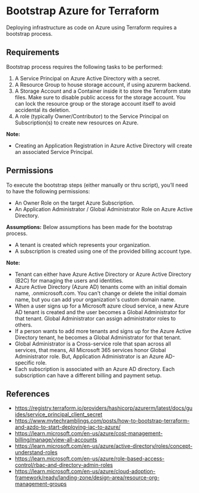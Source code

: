# Bootstrap Azure for Terraform
Deploying infrastructure as code on Azure using Terraform requires a bootstrap process. 

## Requirements
Bootstrap process requires the following tasks to be performed:

1. A Service Principal on Azure Active Directory with a secret.
2. A Resource Group to house storage account, if using azurerm backend.
3. A Storage Account and a Container inside it to store the Terraform state files. Make sure to disable public access for the storage account. You can lock the resource group or the storage account itself to avoid accidental its deletion.
4. A role (typically Owner/Contributor) to the Service Principal on Subscription(s) to create new resources on Azure.

**Note:** 
- Creating an Application Registration in Azure Active Directory will create an associated Service Principal.

## Permissions
To execute the bootstrap steps (either manually or thru script), you’ll need to have the following permissions:
- An Owner Role on the target Azure Subscription.
- An Application Administrator / Global Administrator Role on Azure Active Directory.

**Assumptions:** 
Below assumptions has been made for the bootstrap process.
- A tenant is created which represents your organization.
- A subscription is created using one of the provided billing account type.

**Note:**
- Tenant can either have Azure Active Directory or Azure Active Directory (B2C) for managing the users and identities. 
- Azure Active Directory (Azure AD) tenants come with an initial domain name, <domainname>.onmicrosoft.com. You can't change or delete the initial domain name, but you can add your organization's custom domain name.
- When a user signs up for a Microsoft azure cloud service, a new Azure AD tenant is created and the user becomes a Global Administrator for that tenant. Global Administrator can assign administrator roles to others.
- If a person wants to add more tenants and signs up for the Azure Active Directory tenant, he becomes a Global Administrator for that tenant.
- Global Administrator is a Cross-service role that span across all services, that means, All Microsoft 365 services honor Global Administrator role. But, Application Administrator is an Azure AD-specific role. 
- Each subscription is associated with an Azure AD directory. Each subscription can have a different billing and payment setup.

## References
- https://registry.terraform.io/providers/hashicorp/azurerm/latest/docs/guides/service_principal_client_secret
- https://www.mytechramblings.com/posts/how-to-bootstrap-terraform-and-azdo-to-start-deploying-iac-to-azure/
- https://learn.microsoft.com/en-us/azure/cost-management-billing/manage/view-all-accounts
- https://learn.microsoft.com/en-us/azure/active-directory/roles/concept-understand-roles
- https://learn.microsoft.com/en-us/azure/role-based-access-control/rbac-and-directory-admin-roles
- https://learn.microsoft.com/en-us/azure/cloud-adoption-framework/ready/landing-zone/design-area/resource-org-management-groups